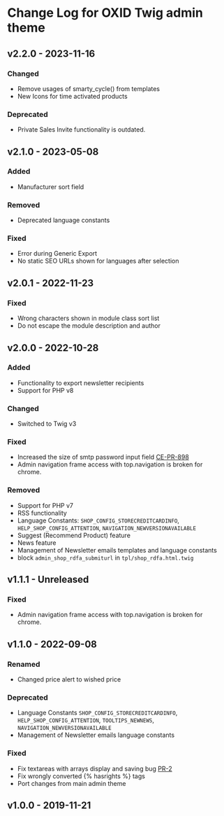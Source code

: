# Change Log for OXID Twig admin theme

## v2.2.0 - 2023-11-16

### Changed
- Remove usages of smarty_cycle() from templates
- New Icons for time activated products

### Deprecated
- Private Sales Invite functionality is outdated.

## v2.1.0 - 2023-05-08

### Added
- Manufacturer sort field

### Removed
- Deprecated language constants

### Fixed
- Error during Generic Export
- No static SEO URLs shown for languages after selection

## v2.0.1 - 2022-11-23

### Fixed
- Wrong characters shown in module class sort list
- Do not escape the module description and author

## v2.0.0 - 2022-10-28

### Added
- Functionality to export newsletter recipients
- Support for PHP v8

### Changed
- Switched to Twig v3

### Fixed
- Increased the size of smtp password input field [CE-PR-898](https://github.com/OXID-eSales/oxideshop_ce/pull/898)
- Admin navigation frame access with top.navigation is broken for chrome.

### Removed
- Support for PHP v7
- RSS functionality
- Language Constants: `SHOP_CONFIG_STORECREDITCARDINFO`, `HELP_SHOP_CONFIG_ATTENTION`, `NAVIGATION_NEWVERSIONAVAILABLE`
- Suggest (Recommend Product) feature
- News feature
- Management of Newsletter emails templates and language constants
- block `admin_shop_rdfa_submiturl` in `tpl/shop_rdfa.html.twig`

## v1.1.1 - Unreleased

### Fixed
- Admin navigation frame access with top.navigation is broken for chrome. 

## v1.1.0 - 2022-09-08

### Renamed
- Changed price alert to wished price

### Deprecated
- Language Constants `SHOP_CONFIG_STORECREDITCARDINFO`, `HELP_SHOP_CONFIG_ATTENTION`, `TOOLTIPS_NEWNEWS`, `NAVIGATION_NEWVERSIONAVAILABLE`
- Management of Newsletter emails language constants

### Fixed
- Fix textareas with arrays display and saving bug [PR-2](https://github.com/OXID-eSales/twig-admin-theme/pull/2)
- Fix wrongly converted {% hasrights %} tags
- Port changes from main admin theme

## v1.0.0 - 2019-11-21
